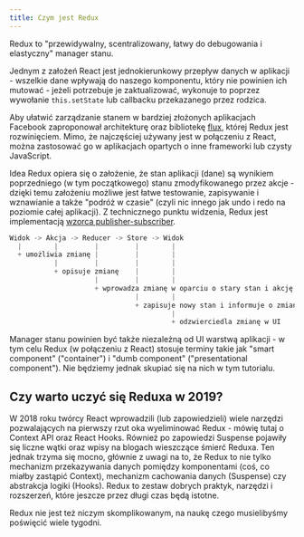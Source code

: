 ```yaml
---
title: Czym jest Redux
---
```


Redux to "przewidywalny, scentralizowany, łatwy do debugowania i elastyczny" manager stanu.

Jednym z założeń React jest jednokierunkowy przepływ danych w aplikacji - wszelkie dane wpływają do naszego komponentu, który nie powinien ich mutować - jeżeli potrzebuje je zaktualizować, wykonuje to poprzez wywołanie `this.setState` lub callbacku przekazanego przez rodzica. 

Aby ułatwić zarządzanie stanem w bardziej złożonych aplikacjach Facebook zaproponował architekturę oraz bibliotekę [flux](https://facebook.github.io/flux/), której Redux jest rozwinięciem. Mimo, że najczęściej używany jest w połączeniu z React, można zastosować go w aplikacjach opartych o inne frameworki lub czysty JavaScript.

Idea Redux opiera się o założenie, że stan aplikacji (dane) są wynikiem poprzedniego (w tym początkowego) stanu zmodyfikowanego przez akcje - dzięki temu założeniu możliwe jest łatwe testowanie, zapisywanie i wznawianie a także "podróż w czasie" (czyli nic innego jak undo i redo na poziomie całej aplikacji). Z technicznego punktu widzenia, Redux jest implementacją [wzorca publisher-subscriber](https://en.wikipedia.org/wiki/Publish%E2%80%93subscribe_pattern).

```js
Widok -> Akcja -> Reducer -> Store -> Widok
  |        |         |         |        |
  + umożliwia zmianę |         |        |
           |         |         |        |
           + opisuje zmianę    |        |
                     |         |        |
                     + wprowadza zmianę w oparciu o stary stan i akcję
                               |        |
                               + zapisuje nowy stan i informuje o zmianie
                                        |
                                        + odzwierciedla zmianę w UI
```

Manager stanu powinien być także niezależną od UI warstwą aplikacji - w tym celu Redux (w połączeniu z React) stosuje terminy takie jak "smart component" ("container") i "dumb component" ("presentational component"). Nie będziemy jednak skupiać się na nich w tym tutorialu.

## Czy warto uczyć się Reduxa w 2019?

W 2018 roku twórcy React wprowadzili (lub zapowiedzieli) wiele narzędzi pozwalających na pierwszy rzut oka wyeliminować Redux - mówię tutaj o Context API oraz React Hooks. Również po zapowiedzi Suspense pojawiły się liczne wątki oraz wpisy na blogach wieszczące śmierć Reduxa. Ten jednak trzyma się mocno, głównie z uwagi na to, że Redux to nie tylko mechanizm przekazywania danych pomiędzy komponentami (coś, co miałby zastąpić Context), mechanizm cachowania danych (Suspense) czy abstrakcja logiki (Hooks). Redux to zestaw dobrych praktyk, narzędzi i rozszerzeń, które jeszcze przez długi czas będą istotne.

Redux nie jest też niczym skomplikowanym, na naukę czego musielibyśmy poświęcić wiele tygodni.